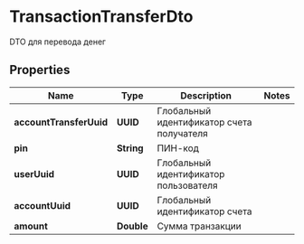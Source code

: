 

# TransactionTransferDto

DTO для перевода денег

## Properties

| Name | Type | Description | Notes |
|------------ | ------------- | ------------- | -------------|
|**accountTransferUuid** | **UUID** | Глобальный идентификатор счета получателя |  |
|**pin** | **String** | ПИН-код |  |
|**userUuid** | **UUID** | Глобальный идентификатор пользователя |  |
|**accountUuid** | **UUID** | Глобальный идентификатор счета |  |
|**amount** | **Double** | Сумма транзакции |  |



